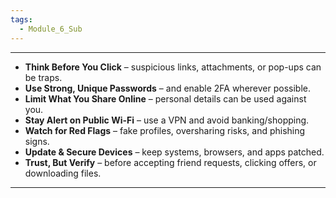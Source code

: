 ```yaml
---
tags:
  - Module_6_Sub
---
```

---
- **Think Before You Click** – suspicious links, attachments, or pop-ups can be traps. 
- **Use Strong, Unique Passwords** – and enable 2FA wherever possible. 
- **Limit What You Share Online** – personal details can be used against you. 
- **Stay Alert on Public Wi-Fi** – use a VPN and avoid banking/shopping.
- **Watch for Red Flags** – fake profiles, oversharing risks, and phishing signs.
- **Update & Secure Devices** – keep systems, browsers, and apps patched. 
- **Trust, But Verify** – before accepting friend requests, clicking offers, or downloading files.

---
